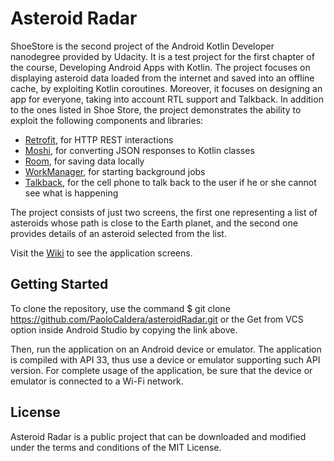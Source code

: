 # Asteroid Radar

ShoeStore is the second project of the Android Kotlin Developer nanodegree provided by Udacity. It is a test project for the first chapter of the course, Developing Android Apps with Kotlin. The project focuses on displaying asteroid data loaded from the internet and saved into an offline cache, by exploiting Kotlin coroutines. Moreover, it focuses on designing an app for everyone, taking into account RTL support and Talkback. In addition to the ones listed in Shoe Store, the project demonstrates the ability to exploit the following components and libraries:

* [Retrofit](https://square.github.io/retrofit/), for HTTP REST interactions
* [Moshi](https://github.com/square/moshi), for converting JSON responses to Kotlin classes
* [Room](https://developer.android.com/jetpack/androidx/releases/room), for saving data locally
* [WorkManager](https://developer.android.com/guide/background/persistent), for starting background jobs
* [Talkback](https://support.google.com/accessibility/android/topic/3529932?hl=en&ref_topic=9078845&sjid=7074746708030549321-EU), for the cell phone to talk back to the user if he or she cannot see what is happening

The project consists of just two screens, the first one representing a list of asteroids whose path is close to the Earth planet, and the second one provides details of an asteroid selected from the list.

Visit the [Wiki]() to see the application screens.


## Getting Started
To clone the repository, use the command
$ git clone https://github.com/PaoloCaldera/asteroidRadar.git
or the Get from VCS option inside Android Studio by copying the link above.

Then, run the application on an Android device or emulator. The application is compiled with API 33, thus use a device or emulator supporting such API version.
For complete usage of the application, be sure that the device or emulator is connected to a Wi-Fi network.


## License

Asteroid Radar is a public project that can be downloaded and modified under the terms and conditions of the MIT License.
